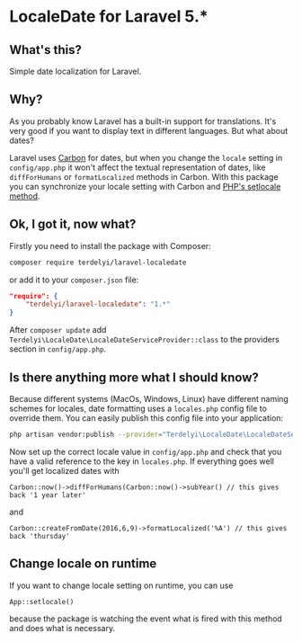 # LocaleDate for Laravel 5.*

## What's this?
Simple date localization for Laravel.

## Why?
As you probably know Laravel has a built-in support for translations. It's very good if you want to display text in different languages. But what about dates?

Laravel uses [Carbon](http://carbon.nesbot.com/) for dates, but when you change the `locale` setting in `config/app.php` it won't affect the textual representation of dates, like `diffForHumans` or `formatLocalized` methods in Carbon. With this package you can synchronize your locale setting with Carbon and [PHP's setlocale method](http://php.net/manual/en/function.setlocale.php).  

## Ok, I got it, now what?

Firstly you need to install the package with Composer:
```bash
composer require terdelyi/laravel-localedate
```

or add it to your `composer.json` file:

```json
"require": {
    "terdelyi/laravel-localedate": "1.*"
}
```

After `composer update` add `Terdelyi\LocaleDate\LocaleDateServiceProvider::class` to the providers section in `config/app.php`.

## Is there anything more what I should know?

Because different systems (MacOs, Windows, Linux) have different naming schemes for locales, date formatting uses a `locales.php` config file to override them. You can easily publish this config file into your application:
```bash
php artisan vendor:publish --provider="Terdelyi\LocaleDate\LocaleDateServiceProvider"`
```

Now set up the correct locale value in `config/app.php` and check that you have a valid reference to the key in `locales.php`. If everything goes well you'll get localized dates with

```
Carbon::now()->diffForHumans(Carbon::now()->subYear() // this gives back '1 year later'
```

and

```
Carbon::createFromDate(2016,6,9)->formatLocalized('%A') // this gives back 'thursday'
```

## Change locale on runtime

If you want to change locale setting on runtime, you can use

```
App::setlocale()
```

because the package is watching the event what is fired with this method and does what is necessary.
